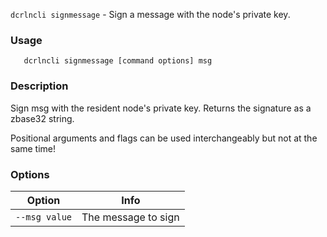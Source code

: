 `dcrlncli signmessage` - Sign a message with the node's private key.

### Usage
```
   dcrlncli signmessage [command options] msg
```

### Description
   
Sign msg with the resident node's private key.
Returns the signature as a zbase32 string.

Positional arguments and flags can be used interchangeably but not at the same time!

### Options
|Option|Info|
|--|--|
|`--msg value`|  The message to sign|
